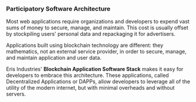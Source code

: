 ### Participatory Software Architecture

Most web applications require organizations and developers to expend vast sums of money to secure, manage, and maintain. This cost is usually offset by stockpiling users' personal data and repackaging it for advertisers.

Applications built using blockchain technology are different: they mathematics, not an external service provider, in order to secure, manage, and maintain application and user data.

Eris Industries' **Blockchain Application Software Stack** makes it easy for developers to embrace this architecture. These applications, called Decentralized Applications or DAPPs, allow developers to leverage all of the utility of the modern internet, but with minimal overheads and without servers.
